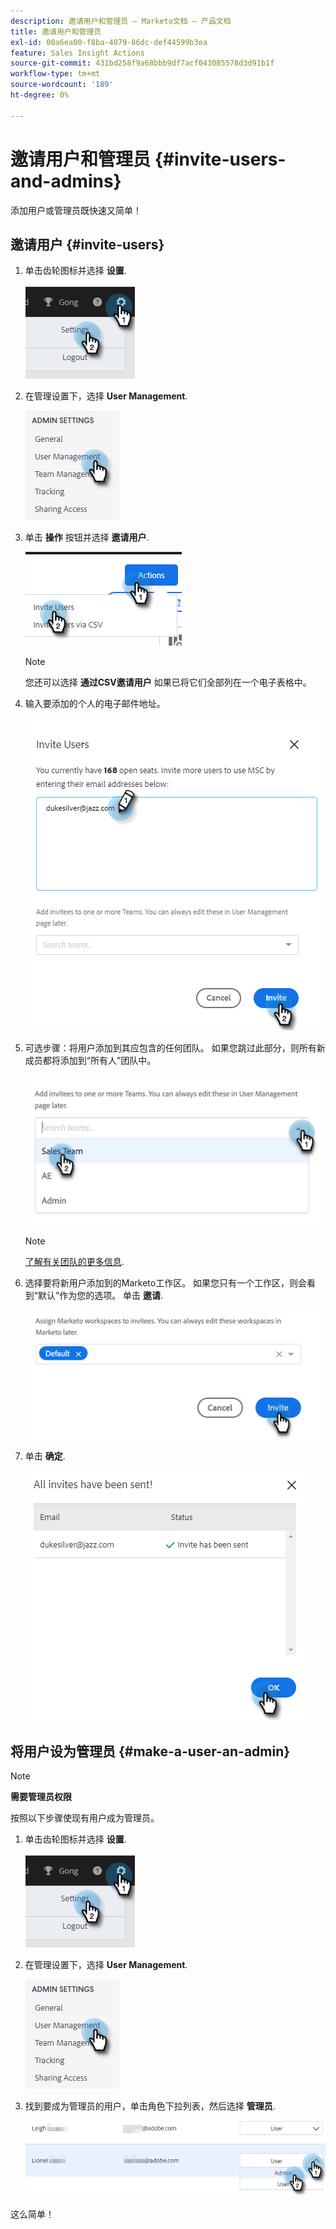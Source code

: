 ```yaml
---
description: 邀请用户和管理员 — Marketo文档 — 产品文档
title: 邀请用户和管理员
exl-id: 00a6ea00-f8ba-4079-86dc-def44599b3ea
feature: Sales Insight Actions
source-git-commit: 431bd258f9a68bbb9df7acf043085578d3d91b1f
workflow-type: tm+mt
source-wordcount: '189'
ht-degree: 0%

---
```


# 邀请用户和管理员 {#invite-users-and-admins}

添加用户或管理员既快速又简单！

## 邀请用户 {#invite-users}

1. 单击齿轮图标并选择 **设置**.

   ![](assets/invite-users-and-admins-1.png)

1. 在管理设置下，选择 **User Management**.

   ![](assets/invite-users-and-admins-2.png)

1. 单击 **操作** 按钮并选择 **邀请用户**.

   ![](assets/invite-users-and-admins-3.png)

   >[!NOTE]
   >
   >您还可以选择 **通过CSV邀请用户** 如果已将它们全部列在一个电子表格中。

1. 输入要添加的个人的电子邮件地址。

   ![](assets/invite-users-and-admins-4.png)

1. 可选步骤：将用户添加到其应包含的任何团队。 如果您跳过此部分，则所有新成员都将添加到“所有人”团队中。

   ![](assets/invite-users-and-admins-5.png)

   >[!NOTE]
   >
   >[了解有关团队的更多信息](/help/marketo/product-docs/marketo-sales-insight/actions/admin/creating-a-team.md).

1. 选择要将新用户添加到的Marketo工作区。 如果您只有一个工作区，则会看到“默认”作为您的选项。 单击 **邀请**.

   ![](assets/invite-users-and-admins-6.png)

1. 单击 **确定**.

   ![](assets/invite-users-and-admins-7.png)

## 将用户设为管理员 {#make-a-user-an-admin}

>[!NOTE]
>
>**需要管理员权限**

按照以下步骤使现有用户成为管理员。

1. 单击齿轮图标并选择 **设置**.

   ![](assets/invite-users-and-admins-8.png)

1. 在管理设置下，选择 **User Management**.

   ![](assets/invite-users-and-admins-9.png)

1. 找到要成为管理员的用户，单击角色下拉列表，然后选择 **管理员**.

   ![](assets/invite-users-and-admins-10.png)

这么简单！
